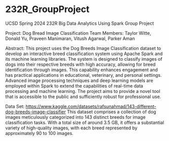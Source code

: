 # 232R_GroupProject
UCSD Spring 2024 232R Big Data Analytics Using Spark Group Project 

Project: Dog Bread Image Classification 
Team Members: Taylor Witte, Donald Yu, Praveen Manimaran, Vitush Agarwal, Parker Aman

Abstract: 
This project uses the Dog Breeds Image Classification dataset to develop an interactive breed classification system using Apache Spark and its machine learning libraries. The system is designed to classify images of dogs into their respective breeds with high accuracy, allowing for breed identification through images. This capability enhances engagement and has practical applications in educational, veterinary, and personal settings. Advanced image processing techniques and deep learning models are employed within Spark to extend the capabilities of real-time data processing and machine learning. The project aims to provide a novel tool that is accessible to the public and sufficiently robust for professional use. 

Data Set: 
https://www.kaggle.com/datasets/rafsunahmad/143-different-dog-breeds-image-classifier
This dataset comprises a collection of dog images meticulously categorized into 143 distinct breeds for image classification tasks. With a total size of around 3.5 GB, it offers a substantial variety of high-quality images, with each breed represented by approximately 90 to 100 images. 


